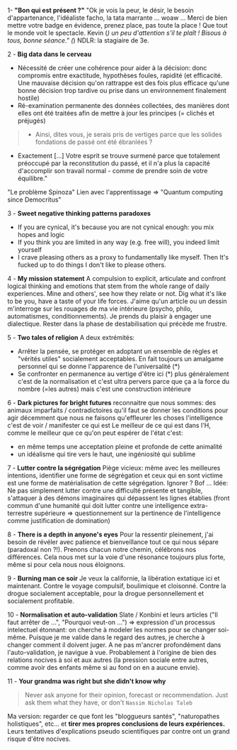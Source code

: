 1- **"Bon qui est présent ?"**
"Ok je vois la peur, le désir, le besoin d'appartenance, l'idéaliste facho, la tata marrante ... woaw ... Merci de bien mettre votre badge en évidence, prenez place, pas toute la place ! Que tout le monde voit le spectacle. Kevin (*) un peu d'attention s'il te plaît ! Bisous à tous, bonne séance."
(*) NDLR: la stagiaire de 3e.

2 - **Big data dans le cerveau**
- Nécessité de créer une cohérence pour aider à la décision: donc compromis entre exactitude, hypothèses foules, rapidité (et efficacité. Une mauvaise décision qu'on rattrappe est des fois plus efficace qu'une bonne décision trop tardive ou prise dans un environnement finalement hostile)
- Ré-examination permanente des données collectées, des manières dont elles ont été traitées afin de mettre à jour les principes (= clichés et préjugés)

> - Ainsi, dites vous, je serais pris de vertiges parce que les solides fondations de passé ont été ébranlées ?
- Exactement [...] Votre esprit se trouve surmené parce que totalement préoccupé par la reconstitution du passé, et il n'a plus la capacité d'accomplir son travail normal - comme de prendre soin de votre équilibre."

"Le problème Spinoza"
Lien avec l'apprentissage => "Quantum computing since Democritus"

3 - **Sweet negative thinking patterns paradoxes**
- If you are cynical, it's because you are not cynical enough: you mix hopes and logic
- If you think you are limited in any way (e.g. free will), you indeed limit yourself
- I crave pleasing others as a proxy to fundamentally like myself. Then It's fucked up to do things I don't like to please others.

4 - **My mission statement**
A compulsion to explicit, articulate and confront logical thinking and emotions that stem from the whole range of daily experiences. Mine and others', see how they relate or not. Dig what it's like to be you, have a taste of your life forces.
J'aime qu'un article ou un dessin m'interroge sur les rouages de ma vie intérieure (psycho, philo, automatismes, conditionnements). Je prends du plaisir à engager une dialectique. Rester dans la phase de destabilisation qui précède me frustre.

5 - **Two tales of religion**
A deux extrémités:
- Arrêter la pensée, se protéger en adoptant un ensemble de règles et "vérités utiles" socialement acceptables. En fait toujours un amalgame personnel qui se donne l'apparence de l'universalité (*)
- Se confronter en permanence au vertige d'être ici
(*) plus généralement c'est de la normalisation et c'est ultra pervers parce que ça a la force du nombre (=les autres) mais c'est une construction intérieure

6 - **Dark pictures for bright futures**
reconnaitre que nous sommes:
des animaux imparfaits / contradictoires
qu'il faut se donner les conditions pour agir décemment
que nous ne faisons qu'effleurer les choses
l'intelligence c'est de voir / manifester ce qui est
Le meilleur de ce qui est dans l'H, comme le meilleur que ce qu'on peut espérer de l'état c'est:
- en même temps une acceptation pleine et profonde de cette animalité
- un idéalisme qui tire vers le haut, une ingéniosité qui sublime

7 - **Lutter contre la ségrégation**
Piège vicieux: même avec les meilleures intentions, identifier une forme de ségrégation et ceux qui en sont victime est une forme de matérialisation de cette ségrégation. Ignorer ? Bof ... Idée: Ne pas simplement lutter contre une difficulté présente et tangible, s'attaquer à des démons imaginaires qui dépassent les lignes établies (front commun d'une humanité qui doit lutter contre une intelligence extra-terrestre supérieure => questionnement sur la pertinence de l'intelligence comme justification de domination)

8 - **There is a depth in anyone's eyes**
Pour la ressentir pleinement, j'ai besoin de révéler avec patience et bienveillance tout ce qui nous sépare (paradoxal non ?!). Prenons chacun notre chemin, célébrons nos différences. Cela nous met sur la voie d'une résonance toujours plus forte, même si pour cela nous nous éloignons. 

9 - **Burning man ce soir**
Je veux la californie, la libération extatique ici et maintenant. Contre le voyage compulsif, boulimique et cloisonné. Contre la drogue socialement acceptable, pour la drogue personnellement et socialement profitable.

10 - **Normalisation et auto-validation**
Slate / Konbini et leurs articles ("Il faut arrêter de ...", "Pourquoi veut-on ...") => expression d'un processus intelectuel étonnant: on cherche à modeler les normes pour se changer soi-même. Puisque je me valide dans le regard des autres, je cherche à changer comment il doivent juger. A ne pas m'ancrer profondément dans l'auto-validation, je navigue à vue. Probablement à l'origine de bien des relations nocives à soi et aux autres (la pression sociale entre autres, comme avoir des enfants même si au fond on en a aucune envie).

11 - **Your grandma was right but she didn't know why**

> Never ask anyone for their opinion, forecast or recommendation. Just ask them what they have, or don't 
`Nassim Nicholas Taleb`

Ma version: regarder ce que font les "bloggueurs santés", "naturopathes holistiques", etc... et **tirer mes propres conclusions de leurs expériences.** Leurs tentatives d'explications pseudo scientifiques par contre ont un grand risque d'être nocives.










 